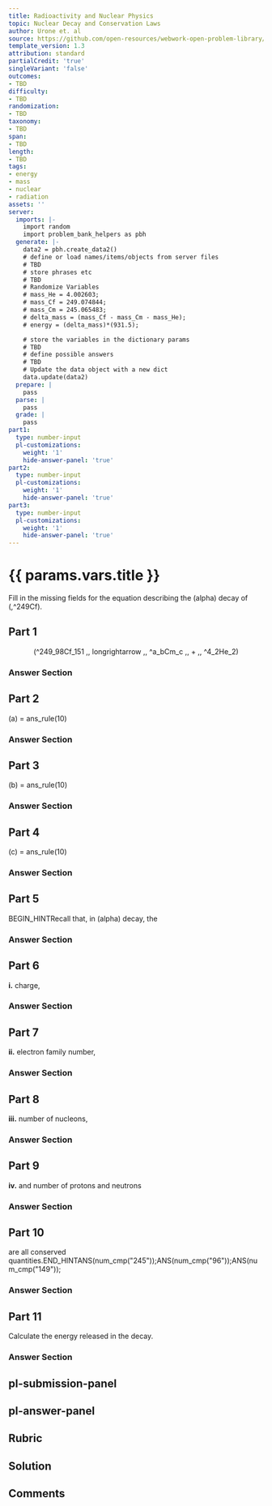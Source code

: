 ```yaml
---
title: Radioactivity and Nuclear Physics
topic: Nuclear Decay and Conservation Laws
author: Urone et. al
source: https://github.com/open-resources/webwork-open-problem-library/tree/master/Contrib/BrockPhysics/College_Physics_Urone/31.Radioactivity_and_Nuclear_Physics/31-04.Nuclear_Decay_and_Conservation_Laws/NU_U17-31-04-020.pg
template_version: 1.3
attribution: standard
partialCredit: 'true'
singleVariant: 'false'
outcomes:
- TBD
difficulty:
- TBD
randomization:
- TBD
taxonomy:
- TBD
span:
- TBD
length:
- TBD
tags:
- energy
- mass
- nuclear
- radiation
assets: ''
server:
  imports: |-
    import random
    import problem_bank_helpers as pbh
  generate: |-
    data2 = pbh.create_data2()
    # define or load names/items/objects from server files
    # TBD
    # store phrases etc
    # TBD
    # Randomize Variables
    # mass_He = 4.002603;
    # mass_Cf = 249.074844;
    # mass_Cm = 245.065483;
    # delta_mass = (mass_Cf - mass_Cm - mass_He);
    # energy = (delta_mass)*(931.5);

    # store the variables in the dictionary params
    # TBD
    # define possible answers
    # TBD
    # Update the data object with a new dict
    data.update(data2)
  prepare: |
    pass
  parse: |
    pass
  grade: |
    pass
part1:
  type: number-input
  pl-customizations:
    weight: '1'
    hide-answer-panel: 'true'
part2:
  type: number-input
  pl-customizations:
    weight: '1'
    hide-answer-panel: 'true'
part3:
  type: number-input
  pl-customizations:
    weight: '1'
    hide-answer-panel: 'true'
---
```


# {{ params.vars.title }} 


Fill in the missing fields for the equation describing the (alpha) decay of (,^249Cf).

## Part 1 
<center>(^249_98Cf_151 ,, longrightarrow ,, ^a_bCm_c ,, + ,, ^4_2He_2)</center> 


 ### Answer Section

## Part 2 
(a) = ans_rule(10) 


 ### Answer Section

## Part 3 
(b) = ans_rule(10) 


 ### Answer Section

## Part 4 
(c) = ans_rule(10) 


 ### Answer Section

## Part 5 
BEGIN_HINTRecall that, in (alpha) decay, the 


 ### Answer Section

## Part 6 
<b>i.</b> charge, 


 ### Answer Section

## Part 7 
<b>ii.</b> electron family number, 


 ### Answer Section

## Part 8 
<b>iii.</b> number of nucleons, 


 ### Answer Section

## Part 9 
<b>iv.</b> and number of protons and neutrons 


 ### Answer Section

## Part 10 
are all conserved quantities.END_HINTANS(num_cmp("245"));ANS(num_cmp("96"));ANS(num_cmp("149")); 


 ### Answer Section

## Part 11 
Calculate the energy released in the decay. 


 ### Answer Section


## pl-submission-panel 


## pl-answer-panel 


## Rubric 


## Solution 


## Comments 


